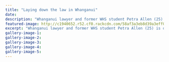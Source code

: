 ```yaml
---
title: "Laying down the law in Whanganui"
date: 
description: "Whanganui lawyer and former WHS student Petra Allen (25) is out there doing it..."
featured-image: http://c1940652.r52.cf0.rackcdn.com/58af3a3eb8d39a3eff0032f4/Petra-Allen-ex-now-lawyer-chron-24-Feb-2017.jpg
excerpt: "Whanganui lawyer and former WHS student Petra Allen (25) is out there doing it."
gallery-image-1: 
gallery-image-2: 
gallery-image-3: 
gallery-image-4: 
gallery-image-5: 
---
```


